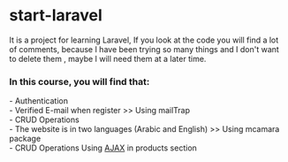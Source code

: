 # start-laravel

<p>

It is a project for learning Laravel,
If you look at the code you will find a lot of comments, because I have been trying so many things and I don't want to delete them , maybe I will need them at a later time.

</p>

### In this course, you will find that:

<p>
    - Authentication <br>
    - Verified E-mail when register >> Using mailTrap<br>
    - CRUD Operations <br>
    - The website is in two languages (Arabic and English)  >> Using mcamara package <br>
    - CRUD Operations Using <ins>AJAX</ins> in products section <br>
    
</p>
